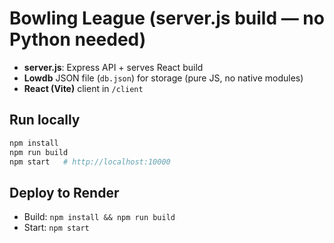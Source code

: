 # Bowling League (server.js build — no Python needed)

- **server.js**: Express API + serves React build
- **Lowdb** JSON file (`db.json`) for storage (pure JS, no native modules)
- **React (Vite)** client in `/client`

## Run locally
```bash
npm install
npm run build
npm start   # http://localhost:10000
```

## Deploy to Render
- Build: `npm install && npm run build`
- Start: `npm start`